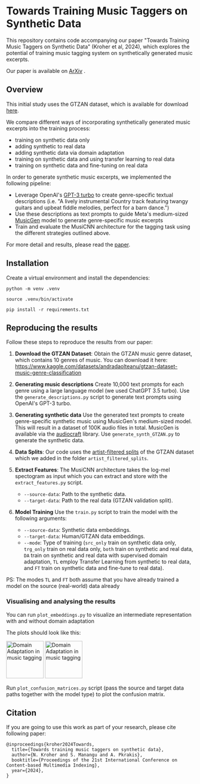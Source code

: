 # Towards Training Music Taggers on Synthetic Data
This repository contains code accompanying our paper "Towards Training Music Taggers on Synthetic Data" (Kroher et al, 2024), 
which explores the potential of training music tagging system on synthetically generated music excerpts. 

Our paper is available
on [ArXiv](https://arxiv.org/abs/2407.02156) . 

## Overview

This initial study uses the GTZAN dataset, which is available for download [here](https://www.kaggle.com/datasets/andradaolteanu/gtzan-dataset-music-genre-classification). 

We compare different ways of incorporating synthetically generated music excerpts into the training process: 

* training on synthetic data only
* adding synthetic to real data 
* adding synthetic data via domain adaptation
* training on synthetic data and using transfer learning to real data
* training on synthetic data and fine-tuning on real data

In order to generate synthetic music excerpts, we implemented the following pipeline:

* Leverage OpenAI's [GPT-3 turbo](https://platform.openai.com/docs/models) to create genre-specific textual descriptions (i.e. "A lively instrumental Country track featuring twangy guitars and upbeat fiddle melodies, perfect for a barn dance.")
* Use these descriptions as text prompts to guide Meta's medium-sized [MusicGen](https://musicgen.com/) model to generate genre-specific music excerpts
* Train and evaluate the MusiCNN architecture for the tagging task using the different strategies outlined above.

For more detail and results, please read the [paper](https://arxiv.org/abs/2407.02156).

## Installation
Create a virtual environment and install the dependencies:

```python -m venv .venv```

```source .venv/bin/activate```

```pip install -r requirements.txt```
## Reproducing the results
Follow these steps to reproduce the results from our paper:

1. **Download the GTZAN Dataset**: Obtain the GTZAN music genre dataset, which contains 10 genres of music. You can download it here: https://www.kaggle.com/datasets/andradaolteanu/gtzan-dataset-music-genre-classification

2. **Generating music descriptions**
Create 10,000 text prompts for each genre using a large language model (we used ChatGPT 3.5 turbo).
Use the `generate_descriptions.py` script to generate text prompts using OpenAI's GPT-3 turbo.

3. **Generating synthetic data**
Use the generated text prompts to create genre-specific synthetic music using MusicGen's medium-sized model. This will result in a dataset of 100K audio files in total.
MusicGen is available via the [audiocraft](https://github.com/facebookresearch/audiocraft) library. 
Use `generate_synth_GTZAN.py` to generate the synthetic data.

4. **Data Splits**: Our code uses the [artist-filtered splits](https://github.com/julianofoleiss/gtzan_sturm_filter_3folds_stratified) of the GTZAN dataset which we added in the folder `artist_filtered_splits`.

5. **Extract Features**: 
The MusiCNN architecture takes the log-mel spectogram as input which you can extract and store with the `extract_features.py` script.

   - `--source-data`: Path to the synthetic data.
   - `--target-data`: Path to the real data (GTZAN validation split).

6. **Model Training**
Use the `train.py` script to train the model with the following arguments:

   - `--source-data`: Synthetic data embeddings.
   - `--target-data`: Human/GTZAN data embeddings.
   - `--mode`: Type of training (`src_only` train on synthetic data only, `trg_only` train on real data only, `both` train on synthetic and real data, `DA` train on synthetic and real data with supervised domain adaptation, `TL` employ Transfer Learning from synthetic to real data, and `FT` train on synthetic data and fine-tune to real data).

PS: The modes `TL` and `FT` both assume that you have already trained a model on the source (real-world) data already

### Visualising and analysing the results
You can run `plot_embeddings.py` to visualize an intermediate representation with and without domain adaptation

The plots should look like this:

<img src="without_da.png" width="100" height="100" alt="Domain Adaptation in music tagging">
<img src="with_da.png" width="100" height="100" alt="Domain Adaptation in music tagging">


Run `plot_confusion_matrices.py` script (pass the source and target data paths together with the model type) to plot the confusion matrix.


## Citation

If you are going to use this work as part of your research, please cite following paper: 

```
@inproceedings{kroher2024Towards,
  title={Towards training music taggers on synthetic data},
  author={N. Kroher and S. Manangu and A. Pkrakis},
  booktitle={Proceedings of the 21st International Conference on Content-based Multimedia Indexing},
  year={2024},
}
```


